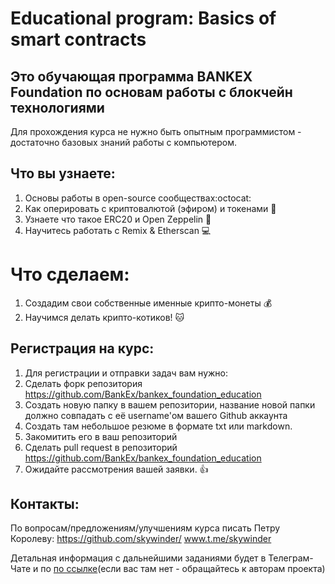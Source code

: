 # Educational program: Basics of smart contracts

## Это обучающая программа BANKEX Foundation по основам работы с блокчейн технологиями
Для прохождения курса не нужно быть опытным программистом - достаточно базовых знаний работы с компьютером.

## Что вы узнаете:
1. Основы работы в open-source сообществах:octocat:
1. Как оперировать с криптовалютой (эфиром) и токенами :money_with_wings:
1. Узнаете что такое ERC20 и Open Zeppelin :balloon:
1. Научитесь работать с Remix & Etherscan :computer:

# Что сделаем:
1. Создадим свои собственные именные крипто-монеты :moneybag:
1. Научимся делать крипто-котиков! :cat:

## Регистрация на курс:
1. Для регистрации и отправки задач вам нужно:
1. Сделать форк репозитория https://github.com/BankEx/bankex_foundation_education
1. Создать новую папку в вашем репозитории, название новой папки должно совпадать с её username'ом вашего Github аккаунта
1. Создать там небольшое резюме в формате txt или markdown.
1. Закомитить его в ваш репозиторий
1. Сделать pull request в репозиторий https://github.com/BankEx/bankex_foundation_education
1. Ожидайте рассмотрения вашей заявки. :+1:

## Контакты:

По вопросам/предложениям/улучшениям курса писать Петру Королеву:
https://github.com/skywinder/
www.t.me/skywinder

Детальная информация с дальнейшими заданиями будет в Телеграм-Чате и по [по ссылке](https://docs.google.com/document/d/1gxaN8wzCra_V3aMdQTvXFv6UaMUXop42C_4C70hxQM4)(если вас там нет - обращайтесь к авторам проекта)
